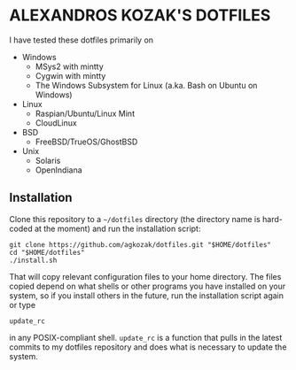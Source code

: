 # ALEXANDROS KOZAK'S DOTFILES

I have tested these dotfiles primarily on

* Windows
    - MSys2 with mintty
    - Cygwin with mintty
    - The Windows Subsystem for Linux (a.ka. Bash on Ubuntu on Windows)
* Linux
    - Raspian/Ubuntu/Linux Mint
    - CloudLinux
* BSD
    - FreeBSD/TrueOS/GhostBSD
* Unix
    - Solaris
    - OpenIndiana

## Installation

Clone this repository to a `~/dotfiles` directory (the directory name is hard-coded at the moment) and run the installation script:

    git clone https://github.com/agkozak/dotfiles.git "$HOME/dotfiles"
    cd "$HOME/dotfiles"
    ./install.sh

That will copy relevant configuration files to your home directory. The files copied depend on what shells or other programs you have installed on your system, so if you install others in the future, run the installation script again or type

    update_rc

in any POSIX-compliant shell. `update_rc` is a function that pulls in the latest commits to my dotfiles repository and does what is necessary to update the system.
